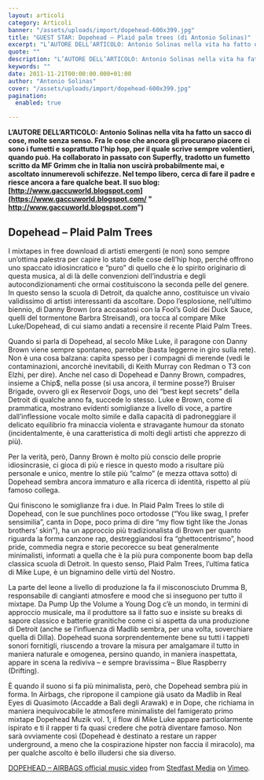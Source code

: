 ```yaml
---
layout: articoli
category: Articoli
banner: "/assets/uploads/import/dopehead-600x399.jpg"
title: "GUEST STAR: Dopehead – Plaid palm trees (di Antonio Solinas)"
excerpt: "L’AUTORE DELL’ARTICOLO: Antonio Solinas nella vita ha fatto un sacco di cose, molte senza senso. Fra le cose che ancora gli procurano piacere ci sono i fumetti e soprattutto l’hip hop, per il quale scrive sempre volentieri, quando può. Ha collaborato in passato con Superfly, tradotto un fumetto scritto da MF Grimm che in Italia [&hellip"
quote: ""
description: "L’AUTORE DELL’ARTICOLO: Antonio Solinas nella vita ha fatto un sacco di cose, molte senza senso. Fra le cose che ancora gli procurano piacere ci sono i fumetti e soprattutto l’hip hop, per il quale scrive sempre volentieri, quando può. Ha collaborato in passato con Superfly, tradotto un fumetto scritto da MF Grimm che in Italia [&hellip"
keywords: ""
date: 2011-11-21T00:00:00.000+01:00
author: "Antonio Solinas"
cover: "/assets/uploads/import/dopehead-600x399.jpg"
pagination:
  enabled: true

---
```


**L’AUTORE DELL’ARTICOLO: Antonio Solinas nella vita ha fatto un sacco di cose, molte senza senso. Fra le cose che ancora gli procurano piacere ci sono i fumetti e soprattutto l’hip hop, per il quale scrive sempre volentieri, quando può. Ha collaborato in passato con Superfly, tradotto un fumetto scritto da MF Grimm che in Italia non uscirà probabilmente mai, e ascoltato innumerevoli schifezze. Nel tempo libero, cerca di fare il padre e riesce ancora a fare qualche beat. Il suo blog: [http://www.gaccuworld.blogspot.com](https://www.gaccuworld.blogspot.com/ " http://www.gaccuworld.blogspot.com")**

## Dopehead – Plaid Palm Trees

I mixtapes in free download di artisti emergenti (e non) sono sempre un’ottima palestra per capire lo stato delle cose dell’hip hop, perché offrono uno spaccato idiosincratico e “puro” di quello che è lo spirito originario di questa musica, al di là delle convenzioni dell’industria e degli autocondizionamenti che ormai costituiscono la seconda pelle del genere. In questo senso la scuola di Detroit, da qualche anno, costituisce un vivaio validissimo di artisti interessanti da ascoltare. Dopo l’esplosione, nell’ultimo biennio, di Danny Brown (ora accasatosi con la Fool’s Gold dei Duck Sauce, quelli del tormentone Barbra Streisand), ora tocca al compare Mike Luke/Dopehead, di cui siamo andati a recensire il recente Plaid Palm Trees.

Quando si parla di Dopehead, al secolo Mike Luke, il paragone con Danny Brown viene sempre spontaneo, parrebbe (basta leggerne in giro sulla rete). Non è una cosa balzana: capita spesso per i compagni di merende (vedi le contaminazioni, ancorché inevitabili, di Keith Murray con Redman o T3 con Elzhi, per dire). Anche nel caso di Dopehead e Danny Brown, compadres, insieme a Chip$, nella posse (si usa ancora, il termine posse?) Bruiser Brigade, ovvero gli ex Reservoir Dogs, uno dei “best kept secrets” della Detroit di qualche anno fa, succede lo stesso. Luke e Brown, come di prammatica, mostrano evidenti somiglianze a livello di voce, a partire dall’inflessione vocale molto simile e dalla capacità di padroneggiare il delicato equilibrio fra minaccia violenta e stravagante humour da stonato (incidentalmente, è una caratteristica di molti degli artisti che apprezzo di più).

Per la verità, però, Danny Brown è molto più conscio delle proprie idiosincrasie, ci gioca di più e riesce in questo modo a risultare più personale e unico, mentre lo stile più “calmo” (e mezza ottava sotto) di Dopehead sembra ancora immaturo e alla ricerca di identità, rispetto al più famoso collega.

Qui finiscono le somiglianze fra i due. In Plaid Palm Trees lo stile di Dopehead, con le sue punchlines poco ortodosse (“You like swag, I prefer sensimilia”, canta in Dope, poco prima di dire “my flow tight like the Jonas brothers’ skin”), ha un approccio più tradizionalista di Brown per quanto riguarda la forma canzone rap, destreggiandosi fra “ghettocentrismo”, hood pride, commedia negra e storie pecorecce su beat generalmente minimalisti, informati a quella che è la più pura componente boom bap della classica scuola di Detroit. In questo senso, Plaid Palm Trees, l’ultima fatica di Mike Lupe, è un bignamino delle virtù del Nostro.

La parte del leone a livello di produzione la fa il misconosciuto Drumma B, responsabile di cangianti atmosfere e mood che si inseguono per tutto il mixtape. Da Pump Up the Volume a Young Dog c’è un mondo, in termini di approccio musicale, ma il produttore sa il fatto suo e insiste su breaks di sapore classico e batterie granitiche come ci si aspetta da una produzione di Detroit (anche se l’influenza di Madlib sembra, per una volta, soverchiare quella di Dilla). Dopehead suona sorprendentemente bene su tutti i tappeti sonori fornitigli, riuscendo a trovare la misura per amalgamare il tutto in maniera naturale e omogenea, persino quando, in maniera inaspettata, appare in scena la rediviva – e sempre bravissima – Blue Raspberry (Drifting).

È quando il suono si fa più minimalista, però, che Dopehead sembra più in forma. In Airbags, che ripropone il campione già usato da Madlib in Real Eyes di Quasimoto (Accadde a Bali degli Arawak) e in Dope, che richiama in maniera inequivocabile le atmosfere minimaliste del famigerato primo mixtape Dopehead Muzik vol. 1, il flow di Mike Luke appare particolarmente ispirato e ti il rapper ti fa quasi credere che potrà diventare famoso. Non sarà ovviamente così (Dopehead è destinato a restare un rapper underground, a meno che la cospirazione hipster non faccia il miracolo), ma per qualche ascolto è bello illudersi che sia diverso.

[DOPEHEAD – AIRBAGS official music video](https://vimeo.com/28732118) from [Stedfast Media](https://vimeo.com/stedfastmedia) on [Vimeo](https://vimeo.com).